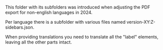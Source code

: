 This folder with its subfolders was introduced when adjusting the PDF export for non-english languages in 2024.

Per language there is a subfolder with various files named version-XY:Z-sidebars.json.

When providing translations you need to translate all the "label" elements, leaving all the other parts intact.